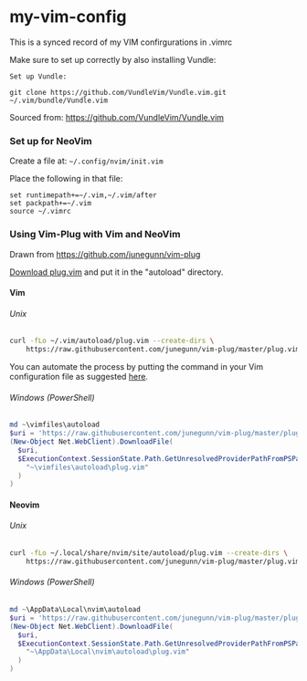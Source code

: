 # my-vim-config

This is a synced record of my VIM confirgurations in .vimrc

Make sure to set up correctly by also installing Vundle:

```
Set up Vundle:

git clone https://github.com/VundleVim/Vundle.vim.git ~/.vim/bundle/Vundle.vim
```

Sourced from: https://github.com/VundleVim/Vundle.vim

### Set up for NeoVim

Create a file at:
`~/.config/nvim/init.vim`

Place the following in that file:

```
set runtimepath+=~/.vim,~/.vim/after
set packpath+=~/.vim
source ~/.vimrc
```

### Using Vim-Plug with Vim and NeoVim

Drawn from https://github.com/junegunn/vim-plug

[Download plug.vim](https://raw.githubusercontent.com/junegunn/vim-plug/master/plug.vim)
and put it in the "autoload" directory.

#### Vim

###### Unix

```sh
curl -fLo ~/.vim/autoload/plug.vim --create-dirs \
    https://raw.githubusercontent.com/junegunn/vim-plug/master/plug.vim
```

You can automate the process by putting the command in your Vim configuration
file as suggested [here][auto].

[auto]: https://github.com/junegunn/vim-plug/wiki/tips#automatic-installation

###### Windows (PowerShell)

```powershell
md ~\vimfiles\autoload
$uri = 'https://raw.githubusercontent.com/junegunn/vim-plug/master/plug.vim'
(New-Object Net.WebClient).DownloadFile(
  $uri,
  $ExecutionContext.SessionState.Path.GetUnresolvedProviderPathFromPSPath(
    "~\vimfiles\autoload\plug.vim"
  )
)
```

#### Neovim

###### Unix

```sh
curl -fLo ~/.local/share/nvim/site/autoload/plug.vim --create-dirs \
    https://raw.githubusercontent.com/junegunn/vim-plug/master/plug.vim
```

###### Windows (PowerShell)

```powershell
md ~\AppData\Local\nvim\autoload
$uri = 'https://raw.githubusercontent.com/junegunn/vim-plug/master/plug.vim'
(New-Object Net.WebClient).DownloadFile(
  $uri,
  $ExecutionContext.SessionState.Path.GetUnresolvedProviderPathFromPSPath(
    "~\AppData\Local\nvim\autoload\plug.vim"
  )
)
```
